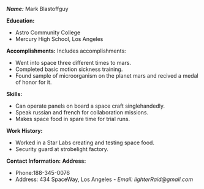 
_**Name:**_
Mark Blastoffguy

**Education:**
- Astro Community College
- Mercury High School, Los Angeles

**Accomplishments:**
 Includes accomplishments:
- Went into space three different times to mars.
- Completed basic motion sickness training.
- Found sample of microorganism on the planet mars and recived a medal of honor for it.

**Skills:**
- Can operate panels on board a space craft singlehandedly.
- Speak russian and french for collaboration missions.
- Makes space food in spare time for trial runs.

**Work History:**
- Worked in a Star Labs creating and testing space food.
- Security guard at strobelight factory.


**Contact Information:**
**Address:**
- Phone:188-345-0076
- Address: 434 SpaceWay, Los Angeles
_- Email: lighterRaid@gmail.com_

